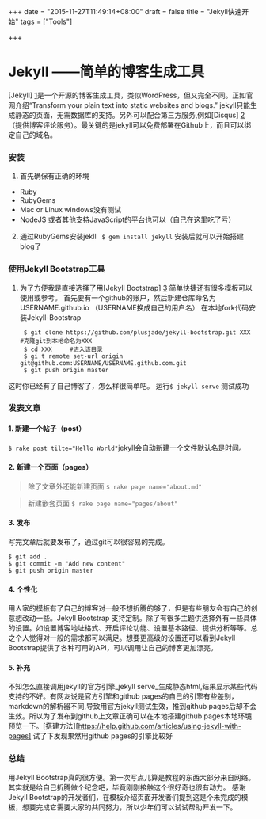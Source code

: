 +++
date = "2015-11-27T11:49:14+08:00"
draft = false 
title = "Jekyll快速开始"
tags = ["Tools"]

+++

# Jekyll ——简单的博客生成工具

[Jekyll] [1]是一个开源的博客生成工具，类似WordPress，但又完全不同。正如官网介绍“Transform your plain text into static websites and blogs.”
jekyll只能生成静态的页面，无需数据库的支持。另外可以配合第三方服务,例如[Disqus] [2] （提供博客评论服务）。最关键的是jekyll可以免费部署在Github上，而且可以绑定自己的域名。

### 安装

1. 首先确保有正确的环境
*   Ruby
*   RubyGems
*   Mac or Linux  windows没有测试 
*   NodeJS 或者其他支持JavaScript的平台也可以（自己在这里吃了亏）

2. 通过RubyGems安装jekll
``` $ gem install jekyll```
安装后就可以开始搭建blog了
 
### 使用Jekyll Bootstrap工具

1. 为了方便我是直接选择了用[Jekyll Bootstrap] [3] 简单快捷还有很多模板可以使用或参考。
首先要有一个github的账户，然后新建仓库命名为USERNAME.github.io （USERNAME换成自己的用户名）
在本地fork代码安装Jekyll-Bootstrap

        $ git clone https://github.com/plusjade/jekyll-bootstrap.git XXX        #克隆git到本地命名为XXX
        $ cd XXX     #进入该目录
        $ gi t remote set-url origin git@github.com:USERNAME/USERNAME.github.com.git
        $ git push origin master
        	
这时你已经有了自己博客了，怎么样很简单吧。
运行` $ jekyll serve `
测试成功

### 发表文章

#### 1. 新建一个帖子（post） 

` $ rake post tilte="Hello World" `jekyll会自动新建一个文件默认名是时间。

#### 2. 新建一个页面（pages）

> 除了文章外还能新建页面 
> `$ rake page name="about.md"  `

> 新建嵌套页面
> `$ rake page name="pages/about" `

#### 3. 发布
写完文章后就要发布了，通过git可以很容易的完成。

    $ git add .
    $ git commit -m "Add new content"
    $ git push origin master

#### 4. 个性化
用人家的模板有了自己的博客对一般不想折腾的够了，但是有些朋友会有自己的创意想改动一些。Jekyll Bootstrap
支持定制。除了有很多主题供选择外有一些具体的设置。如设置博客地址格式、开启评论功能、设置基本路径、提供分析等等。总之个人觉得对一般的需求都可以满足。想要更高级的设置还可以看到Jekyll Bootstrap提供了各种可用的API，可以调用让自己的博客更加漂亮。

#### 5. 补充
不知怎么直接调用jekyll的官方引擎_jekyll serve_生成静态html,结果显示某些代码支持的不好。有网友说是官方引擎和github pages的自己的引擎有些差别，markdown的解析器不同,导致用官方jekyll测试生效，推到github pages后却不会生效。所以为了发布到github上文章正确可以在本地搭建github pages本地环境预览一下。[搭建方法][https://help.github.com/articles/using-jekyll-with-pages] 试了下发现果然用github pages的引擎比较好

### 总结

用Jekyll Bootstrap真的很方便。第一次写点儿算是教程的东西大部分来自网络。其实就是给自己折腾做个纪念吧，毕竟刚刚接触这个很好奇也很有动力。
感谢Jekyll Bootstrap的开发者们，在模板介绍页面开发者们提到这是个未完成的模板，想要完成它需要大家的共同努力，所以少年们可以试试帮助开发一下。


[1]:   http://jekyllrb.com/           "jekyll"
[2]:   https://disqus.com/          "Disqus"
[3]:   http://jekyllbootstrap.com/    "Jekyll Bootstrap"
